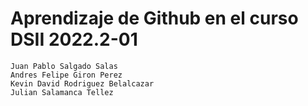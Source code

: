# Aprendizaje de Github en el curso DSII 2022.2-01
```
Juan Pablo Salgado Salas  
Andres Felipe Giron Perez  
Kevin David Rodriguez Belalcazar  
Julian Salamanca Tellez  

```
